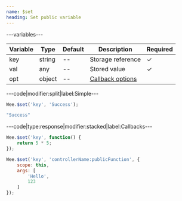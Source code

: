 ```yaml
---
name: $set
heading: Set public variable
---
```


---variables---

| Variable | Type | Default | Description | Required |
| -- | -- | -- | -- | -- |
| key | string | -- | Storage reference | &#10003; |
| val | any | -- | Stored value | &#10003; |
| opt | object | -- | [Callback options](/script/#functions) ||

---code|modifier:split|label:Simple---

```javascript
Wee.$set('key', 'Success');
```

```javascript
"Success"
```

---code|type:response|modifier:stacked|label:Callbacks---

```javascript
Wee.$set('key', function() {
	return 5 * 5;
});
```

```javascript
Wee.$set('key', 'controllerName:publicFunction', {
	scope: this,
	args: [
		'Hello',
		123
	]
});
```